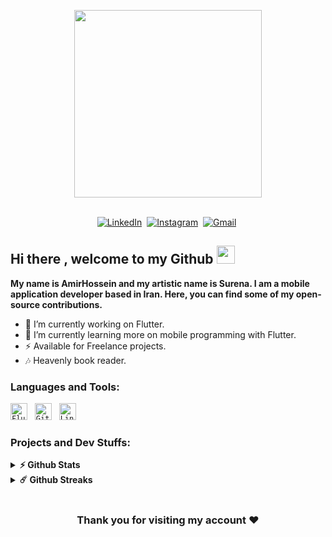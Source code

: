 
<p align="center">
  <img src="https://user-images.githubusercontent.com/69201021/128178726-9b1c7595-d012-4e6b-92a0-ab4d3bc9a4a0.png" height="300">
</p>


<p align="center">
<br>
	<a href="https://www.linkedin.com/in/amirhossein-jahangiri/"><img src="https://img.shields.io/badge/linkedin-%230077B5.svg?&style=for-the-badge&logo=linkedin&logoColor=white" alt="LinkedIn"></a>&nbsp;
  <!--  
  -->
	<a href="https://www.instagram.com/surena_jahangiri/"><img src="https://img.shields.io/badge/instagram-%23E4405F.svg?&style=for-the-badge&logo=instagram&logoColor=white" alt="Instagram" /></a>&nbsp;
  <!-- 
  -->
	<a href="mailto:amirhosseinjahangiri78@gmail.com"><img src="https://img.shields.io/badge/-Gmail-c14438?style=for-the-badge&logo=Gmail&logoColor=white" alt="Gmail" /></a>&nbsp;
	
</p>


## **Hi there , welcome to my Github** <img src="https://user-images.githubusercontent.com/69201021/128178707-f9c4bf7b-9402-4bea-807b-6f288df710ed.gif" width="29px">

**My name is AmirHossein and my artistic name is Surena. I am a mobile application developer based in Iran. Here, you can find some of my open-source contributions.**


- 🔭 I’m currently working on Flutter.
- 🌱 I’m currently learning more on mobile programming with Flutter.
- ⚡ Available for Freelance projects.
- 🎶 Heavenly book reader.

### **Languages and Tools:**

<code><img height="27" src="https://user-images.githubusercontent.com/69201021/128178702-66557f83-186e-4165-96c7-32f8cd49f653.png" alt="Flutter"></code> &nbsp;
<code><img height="27" src="https://user-images.githubusercontent.com/69201021/128178705-9883f1db-2ba9-4f2d-be5b-cc4dc3188184.png" alt="Git"></code> &nbsp;
<code><img height="27" src="https://user-images.githubusercontent.com/69201021/128178752-d73e79b2-81d1-475b-a649-612386dba8ce.png" alt="Linux"></code> &nbsp;




### **Projects and Dev Stuffs:**
<details>	
  <summary><b>⚡ Github Stats</b></summary>

<a href="https://github.com/AmirHossein-Jahangiri">
<img align="center" src="https://github-readme-stats.vercel.app/api?username=AmirHossein-Jahangiri&show_icons=true&count_private=true&include_all_commits=true&theme=highcontrast" /></a>
<a href="https://github.com/AmirHossein-Jahangiri">
<img align="center" src="https://github-readme-stats.vercel.app/api/top-langs/?username=AmirHossein-Jahangiri&theme=highcontrast" />
</a>

</details>

<details>	
  <summary><b>☄️ Github Streaks</b></summary>

<img height="180em" src="https://github-readme-streak-stats.herokuapp.com/?user=AmirHossein-Jahangiri&hide_border=true" /></br> 
</details>



#

<div align="center">

### Thank you for visiting my account ❤️ 

</div>





<!--
![Amirhossein Jahangiri's GitHub Stats](https://github-readme-stats.vercel.app/api?username=AmirHossein-Jahangiri&show_icons=true&theme=tokyonight)
-->

<!--
AmirHossein-Jahangiri/AmirHossein-Jahangiri

- 🔭 I’m currently working on ...
- 🌱 I’m currently learning ...
- 👯 I’m looking to collaborate on ...
- 🤔 I’m looking for help with ...
- 💬 Ask me about ...
- 📫 How to reach me: ...
- 😄 Pronouns: ...
- ⚡ Fun fact: ...
-->
